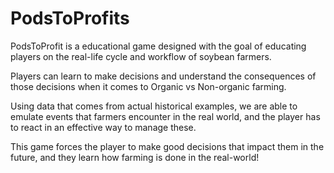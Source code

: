 # PodsToProfits
PodsToProfit is a educational game designed with the goal of educating players on the real-life cycle and workflow of soybean farmers.

Players can learn to make decisions and understand the consequences of those decisions when it comes to Organic vs Non-organic farming.

Using data that comes from actual historical examples, we are able to emulate events that farmers encounter in the real world, and the player
has to react in an effective way to manage these.

This game forces the player to make good decisions that impact them in the future, and they learn how farming is done in the real-world!
